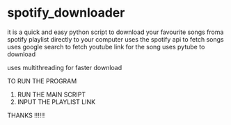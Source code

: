 # spotify_downloader
it is a quick and easy python script to download your favourite songs froma spotify playlist directly to your computer 
uses the spotify api to fetch songs 
uses google search to fetch youtube link for the song 
uses pytube to download 

uses multithreading for faster download

TO RUN THE PROGRAM
1. RUN THE MAIN SCRIPT 
2. INPUT THE PLAYLIST LINK 

THANKS !!!!!!
